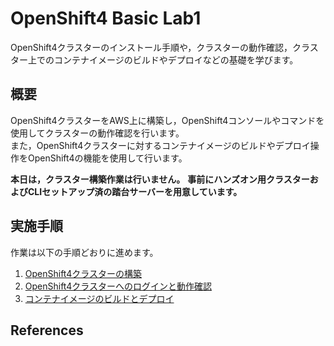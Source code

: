# OpenShift4 Basic Lab1
OpenShift4クラスターのインストール手順や，クラスターの動作確認，クラスター上でのコンテナイメージのビルドやデプロイなどの基礎を学びます。

## 概要

OpenShift4クラスターをAWS上に構築し，OpenShift4コンソールやコマンドを使用してクラスターの動作確認を行います。  
また，OpenShift4クラスターに対するコンテナイメージのビルドやデプロイ操作をOpenShift4の機能を使用して行います。

**本日は，クラスター構築作業は行いません。**
**事前にハンズオン用クラスターおよびCLIセットアップ済の踏台サーバーを用意しています。**


## 実施手順
作業は以下の手順どおりに進めます。

1. [OpenShift4クラスターの構築](1_ocp4-install.md)
2. [OpenShift4クラスターへのログインと動作確認](2_ocp4-tour.md)
3. [コンテナイメージのビルドとデプロイ](3_ocp4-build-deploy.md)

## References
    
